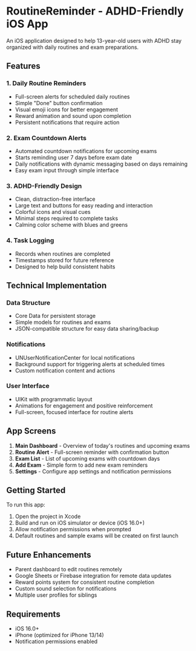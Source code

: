 # RoutineReminder - ADHD-Friendly iOS App

An iOS application designed to help 13-year-old users with ADHD stay organized with daily routines and exam preparations.

## Features

### 1. Daily Routine Reminders
- Full-screen alerts for scheduled daily routines
- Simple "Done" button confirmation
- Visual emoji icons for better engagement
- Reward animation and sound upon completion
- Persistent notifications that require action

### 2. Exam Countdown Alerts
- Automated countdown notifications for upcoming exams
- Starts reminding user 7 days before exam date
- Daily notifications with dynamic messaging based on days remaining
- Easy exam input through simple interface

### 3. ADHD-Friendly Design
- Clean, distraction-free interface
- Large text and buttons for easy reading and interaction
- Colorful icons and visual cues
- Minimal steps required to complete tasks
- Calming color scheme with blues and greens

### 4. Task Logging
- Records when routines are completed
- Timestamps stored for future reference
- Designed to help build consistent habits

## Technical Implementation

### Data Structure
- Core Data for persistent storage
- Simple models for routines and exams
- JSON-compatible structure for easy data sharing/backup

### Notifications
- UNUserNotificationCenter for local notifications
- Background support for triggering alerts at scheduled times
- Custom notification content and actions

### User Interface
- UIKit with programmatic layout
- Animations for engagement and positive reinforcement
- Full-screen, focused interface for routine alerts

## App Screens

1. **Main Dashboard** - Overview of today's routines and upcoming exams
2. **Routine Alert** - Full-screen reminder with confirmation button
3. **Exam List** - List of upcoming exams with countdown days
4. **Add Exam** - Simple form to add new exam reminders
5. **Settings** - Configure app settings and notification permissions

## Getting Started

To run this app:

1. Open the project in Xcode
2. Build and run on iOS simulator or device (iOS 16.0+)
3. Allow notification permissions when prompted
4. Default routines and sample exams will be created on first launch

## Future Enhancements

- Parent dashboard to edit routines remotely
- Google Sheets or Firebase integration for remote data updates
- Reward points system for consistent routine completion
- Custom sound selection for notifications
- Multiple user profiles for siblings

## Requirements

- iOS 16.0+
- iPhone (optimized for iPhone 13/14)
- Notification permissions enabled